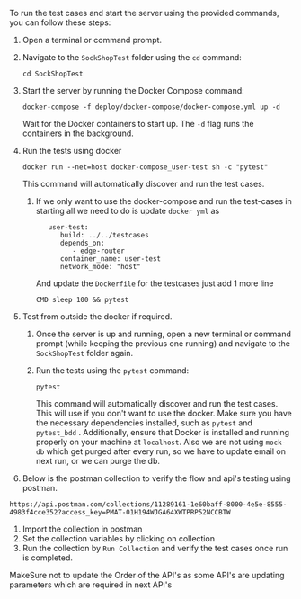 To run the test cases and start the server using the provided commands, you can follow these steps:

1. Open a terminal or command prompt.

3. Navigate to the `SockShopTest` folder using the `cd` command:
   ```
   cd SockShopTest
   ```

3. Start the server by running the Docker Compose command:
   ```
   docker-compose -f deploy/docker-compose/docker-compose.yml up -d
   ```
   Wait for the Docker containers to start up. The `-d` flag runs the containers in the background.

4. Run the tests using docker
   ```
   docker run --net=host docker-compose_user-test sh -c "pytest"
   ```
   This command will automatically discover and run the test cases.

   1. If we only want to use the docker-compose and run the test-cases in starting all we need to do is update `docker yml` as
      ```
         user-test:
            build: ../../testcases
            depends_on:
               - edge-router
            container_name: user-test
            network_mode: "host"

      ```
      And update the `Dockerfile` for the testcases just add 1 more line
      ```
      CMD sleep 100 && pytest
      ```

5. Test from outside the docker if required.

   1. Once the server is up and running, open a new terminal or command prompt (while keeping the previous one running) and navigate to the `SockShopTest` folder again.

   2. Run the tests using the `pytest` command:
      ```
      pytest
      ```
      This command will automatically discover and run the test cases. This will use if you don't want to use the docker.
      Make sure you have the necessary dependencies installed, such as `pytest` and `pytest_bdd` . Additionally, ensure that Docker is installed and running properly on your machine at `localhost`. Also we are not using `mock-db` which get purged after every run, so we have to update email on next run, or we can purge the db.

6. Below is the postman collection to verify the flow and api's testing using postman.
  ```
  https://api.postman.com/collections/11289161-1e60baff-8000-4e5e-8555-4983f4cce352?access_key=PMAT-01H194WJGA64XWTPRP52NCCBTW
  ```
  1. Import the collection in postman
  2. Set the collection variables by clicking on collection
  3. Run the collection by `Run Collection` and verify the test cases once run is completed.
  
  MakeSure not to update the Order of the API's as some API's are updating parameters which are required in next API's
